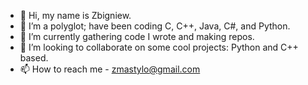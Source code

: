 - 👋 Hi, my name is Zbigniew.
- 👀 I’m a polyglot; have been coding C, C++, Java, C#, and Python.
- 🌱 I’m currently gathering code I wrote and making repos.
- 💞️ I’m looking to collaborate on some cool projects: Python and C++ based.
- 📫 How to reach me - zmastylo@gmail.com

<!---
zmastylo/zmastylo is a ✨ special ✨ repository because its `README.md` (this file) appears on your GitHub profile.
You can click the Preview link to take a look at your changes.
--->
